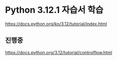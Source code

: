 # Python 3.12.1 자습서 학습
https://docs.python.org/ko/3.12/tutorial/index.html

## 진행중
https://docs.python.org/3.12/tutorial/controlflow.html